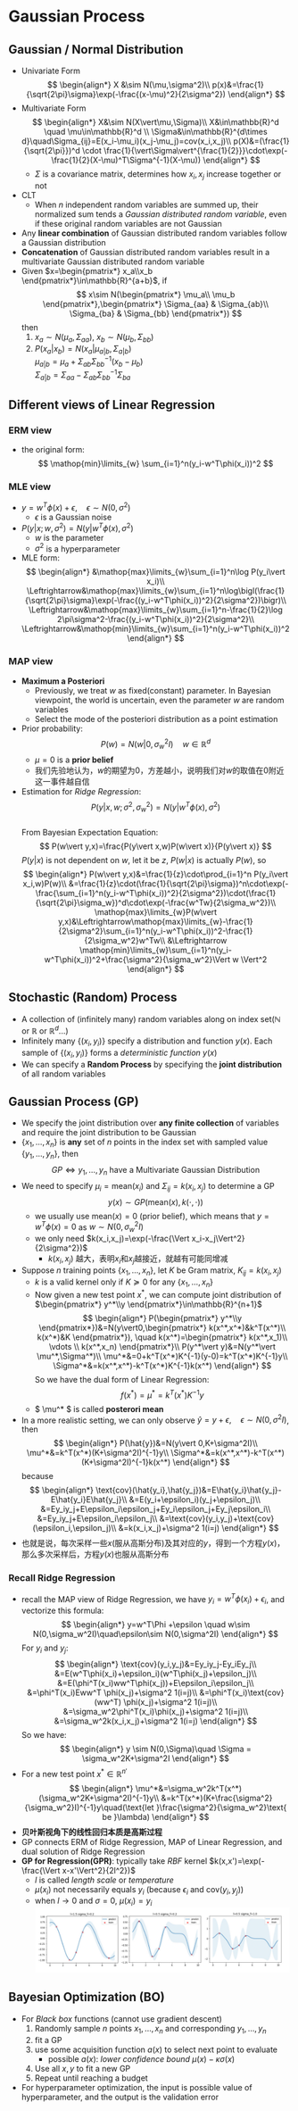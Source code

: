 # Gaussian Process

## Gaussian / Normal Distribution

- Univariate Form
  $$
    \begin{align*}
        X &\sim N(\mu,\sigma^2)\\
        p(x)&=\frac{1}{\sqrt{2\pi}\sigma}\exp(-\frac{(x-\mu)^2}{2\sigma^2})
    \end{align*}
  $$
- Multivariate Form
  $$
    \begin{align*}
        X&\sim N(X\vert\mu,\Sigma)\\
        X&\in\mathbb{R}^d \quad \mu\in\mathbb{R}^d \\ \Sigma&\in\mathbb{R}^{d\times d}\quad\Sigma_{ij}=E(x_i-\mu_i)(x_j-\mu_j)=cov(x_i,x_j)\\
        p(X)&=(\frac{1}{\sqrt{2\pi}})^d \cdot \frac{1}{\vert\Sigma\vert^{\frac{1}{2}}}\cdot\exp(-\frac{1}{2}(X-\mu)^T\Sigma^{-1}(X-\mu))
    \end{align*}
  $$
  - $\Sigma$ is a covariance matrix, determines how $x_i,x_j$ increase together or not
- CLT
  - When $n$ independent random variables are summed up, their normalized sum tends a _Gaussian distributed random variable_, even if these original random variables are not Gaussian
- Any **linear combination** of Gaussian distributed random variables follow a Gaussian distribution
- **Concatenation** of Gaussian distributed random variables result in a multivariate Gaussian distributed random variable
- Given $x=\begin{pmatrix*}
    x_a\\x_b
\end{pmatrix*}\in\mathbb{R}^{a+b}$, if
  $$
    x\sim N(\begin{pmatrix*}
        \mu_a\\ \mu_b
    \end{pmatrix*},\begin{pmatrix*}
        \Sigma_{aa} & \Sigma_{ab}\\
        \Sigma_{ba} & \Sigma_{bb}
    \end{pmatrix*})
  $$
  then
  1. $x_a \sim N(\mu_a,\Sigma_{aa})$, $x_b \sim N(\mu_b,\Sigma_{bb})$
  2. $P(x_a\vert x_b)=N(x_a \vert \mu_{a\vert b}, \Sigma_{a\vert b})$  
   $\mu_{a\vert b}=\mu_a+\Sigma_{ab}\Sigma_{bb}^{-1}(x_b-\mu_b)$  
   $\Sigma_{a\vert b}=\Sigma_{aa}-\Sigma_{ab}\Sigma_{bb}^{-1}\Sigma_{ba}$

## Different views of Linear Regression

### ERM view

- the original form:
  $$
    \mathop{min}\limits_{w} \sum_{i=1}^n(y_i-w^T\phi(x_i))^2
  $$

### MLE view

- $y=w^T\phi(x)+\epsilon,\quad\epsilon\sim N(0,\sigma^2)$
  - $\epsilon$ is a Gaussian noise
- $P(y\vert x;w,\sigma^2)=N(y\vert w^T\phi(x),\sigma^2)$
  - $w$ is the parameter
  - $\sigma^2$ is a hyperparameter
- MLE form:
  $$
    \begin{align*}
        &\mathop{max}\limits_{w}\sum_{i=1}^n\log P(y_i\vert x_i)\\
        \Leftrightarrow&\mathop{max}\limits_{w}\sum_{i=1}^n\log\bigl(\frac{1}{\sqrt{2\pi}\sigma}\exp(-\frac{(y_i-w^T\phi(x_i))^2}{2\sigma^2})\bigr)\\
        \Leftrightarrow&\mathop{max}\limits_{w}\sum_{i=1}^n-\frac{1}{2}\log 2\pi\sigma^2-\frac{(y_i-w^T\phi(x_i))^2}{2\sigma^2}\\
        \Leftrightarrow&\mathop{min}\limits_{w}\sum_{i=1}^n(y_i-w^T\phi(x_i))^2
    \end{align*}
  $$

### MAP view

- **Maximum a Posteriori**
  - Previously, we treat $w$ as fixed(constant) parameter. In Bayesian viewpoint, the world is uncertain, even the parameter $w$ are random variables
  - Select the mode of the posteriori distribution as a point estimation
- Prior probability:
  $$
    P(w)=N(w\vert0,\sigma_w^2 I)\quad w\in\mathbb{R}^d
  $$
  - $\mu=0$ is a **prior belief**
  - 我们先验地认为，$w$的期望为0，方差越小，说明我们对$w$的取值在0附近这一事件越自信
- Estimation for _Ridge Regression_:
  $$
    P(y\vert x,w;\sigma^2,\sigma_w^2)=N(y\vert w^T\phi(x),\sigma^2)
  $$  
  From Bayesian Expectation Equation:
  $$
    P(w\vert y,x)=\frac{P(y\vert x,w)P(w\vert x)}{P(y\vert x)}
  $$
  $P(y|x)$ is not dependent on $w$, let it be $z$, $P(w\vert x)$ is actually $P(w)$, so
  $$
    \begin{align*}
        P(w\vert y,x)&=\frac{1}{z}\cdot\prod_{i=1}^n P(y_i\vert x_i,w)P(w)\\
        &=\frac{1}{z}\cdot(\frac{1}{\sqrt{2\pi}\sigma})^n\cdot\exp(-\frac{\sum_{i=1}^n(y_i-w^T\phi(x_i))^2}{2\sigma^2})\cdot(\frac{1}{\sqrt{2\pi}\sigma_w})^d\cdot\exp(-\frac{w^Tw}{2\sigma_w^2})\\
        \mathop{max}\limits_{w}P(w\vert y,x)&\Leftrightarrow\mathop{max}\limits_{w}-\frac{1}{2\sigma^2}\sum_{i=1}^n(y_i-w^T\phi(x_i))^2-\frac{1}{2\sigma_w^2}w^Tw\\
        &\Leftrightarrow \mathop{min}\limits_{w}\sum_{i=1}^n(y_i-w^T\phi(x_i))^2+\frac{\sigma^2}{\sigma_w^2}\Vert w \Vert^2
    \end{align*}
  $$

## Stochastic (Random) Process

- A collection of (infinitely many) random variables along on index set($\mathbb{N}$ or $\mathbb{R}$ or $\mathbb{R}^d$...)
- Infinitely many $\{(x_i,y_i)\}$ specify a distribution and function $y(x)$. Each sample of $\{(x_i,y_i)\}$ forms a _deterministic function_ $y(x)$
- We can specify a **Random Process** by specifying the **joint distribution** of all random variables

## Gaussian Process (GP)

- We specify the joint distribution over **any finite collection** of variables and require the joint distribution to be Gaussian
- $\{x_1,\dots,x_n\}$ is **any** set of $n$ points in the index set with sampled value $\{y_1,\dots,y_n\}$, then
  $$
    GP \Leftrightarrow y_1,\dots,y_n \text{ have a Multivariate Gaussian Distribution}
  $$
- We need to specify $\mu_i=\text{mean}(x_i)$ and $\Sigma_{ij}=k(x_i,x_j)$ to determine a GP
  $$
    y(x)\sim GP(\text{mean}(x),k(\cdot,\cdot))
  $$
  - we usually use $\text{mean}(x)=0$ (prior belief), which means that $y=w^T\phi(x)=0$ as $w\sim N(0,\sigma_w^2I)$
  - we only need $k(x_i,x_j)=\exp(-\frac{\Vert x_i-x_j\Vert^2}{2\sigma^2})$
    - $k(x_i,x_j)$ 越大，表明$x_i$和$x_j$越接近，就越有可能同增减
- Suppose $n$ training points $\{x_1,\dots,x_n\}$, let $K$ be Gram matrix, $K_{ij}=k(x_i,x_j)$  
  - $k$ is a valid kernel only if $K\succeq0$ for any $\{x_1,\dots,x_n\}$  
  - Now given a new test point $x^*$, we can compute joint distribution of $\begin{pmatrix*}
    y^*\\y
  \end{pmatrix*}\in\mathbb{R}^{n+1}$
  $$
    \begin{align*}
        P(\begin{pmatrix*}
            y^*\\y
        \end{pmatrix*})&=N(y\vert0,\begin{pmatrix*}
            k(x^*,x^*)&k^T(x^*)\\
            k(x^*)&K
        \end{pmatrix*}), \quad k(x^*)=\begin{pmatrix*}
            k(x^*,x_1)\\ \vdots \\ k(x^*,x_n)
        \end{pmatrix*}\\
        P(y^*\vert y)&=N(y^*\vert \mu^*,\Sigma^*)\\
        \mu^*&=0+k^T(x^*)K^{-1}(y-0)=k^T(x^*)K^{-1}y\\
        \Sigma^*&=k(x^*,x^*)-k^T(x^*)K^{-1}k(x^*)
    \end{align*}
  $$
  So we have the dual form of Linear Regression:
  $$
    f(x^*)=\mu^*=k^T(x^*)K^{-1}y
  $$
  - $ \mu^* $ is called **posterori mean**
- In a more realistic setting, we can only observe $\hat{y}=y+\epsilon,\quad \epsilon\sim N(0,\sigma^2I)$, then
  $$
    \begin{align*}
        P(\hat{y})&=N(y\vert 0,K+\sigma^2I)\\
        \mu^*&=k^T(x^*)(K+\sigma^2I)^{-1}y\\
        \Sigma^*&=k(x^*,x^*)-k^T(x^*)(K+\sigma^2I)^{-1}k(x^*)
    \end{align*}
  $$
  because
  $$
    \begin{align*}
        \text{cov}(\hat{y_i},\hat{y_j})&=E\hat{y_i}\hat{y_j}-E\hat{y_i}E\hat{y_j}\\
        &=E(y_i+\epsilon_i)(y_j+\epsilon_j)\\
        &=Ey_iy_j+E\epsilon_i\epsilon_j+Ey_i\epsilon_j+Ey_j\epsilon_i\\
        &=Ey_iy_j+E\epsilon_i\epsilon_j\\
        &=\text{cov}(y_i,y_j)+\text{cov}(\epsilon_i,\epsilon_j)\\
        &=k(x_i,x_j)+\sigma^2 1(i=j)
    \end{align*}
  $$
- 也就是说，每次采样一些$x$(服从高斯分布)及其对应的$y$，得到一个方程$y(x)$，那么多次采样后，方程$y(x)$也服从高斯分布

### Recall Ridge Regression

- recall the MAP view of Ridge Regression, we have $y_i=w^T\phi(x_i)+\epsilon_i$, and vectorize this formula:
  $$
  \begin{align*}
    y=w^T\Phi +\epsilon \quad w\sim N(0,\sigma_w^2I)\quad\epsilon\sim N(0,\sigma^2I)
  \end{align*}
  $$
  For $y_i$ and $y_j$:
  $$
  \begin{align*}
    \text{cov}(y_i,y_j)&=Ey_iy_j-Ey_iEy_j\\
    &=E(w^T\phi(x_i)+\epsilon_i)(w^T\phi(x_j)+\epsilon_j)\\
    &=E(\phi^T(x_i)ww^T\phi(x_j))+E\epsilon_i\epsilon_j\\
    &=\phi^T(x_i)Eww^T \phi(x_j)+\sigma^2 1(i=j)\\
    &=\phi^T(x_i)\text{cov}(ww^T) \phi(x_j)+\sigma^2 1(i=j)\\
    &=\sigma_w^2\phi^T(x_i)\phi(x_j)+\sigma^2 1(i=j)\\
    &=\sigma_w^2k(x_i,x_j)+\sigma^2 1(i=j)
  \end{align*}
  $$
  So we have:
  $$
  \begin{align*}
    y \sim N(0,\Sigma)\quad \Sigma = \sigma_w^2K+\sigma^2I
  \end{align*}
  $$
- For a new test point $x^*\in\mathbb{R}^{n'}$
  $$
  \begin{align*}
    \mu^*&=\sigma_w^2k^T(x^*)(\sigma_w^2K+\sigma^2I)^{-1}y\\
    &=k^T(x^*)(K+\frac{\sigma^2}{\sigma_w^2}I)^{-1}y\quad(\text{let }\frac{\sigma^2}{\sigma_w^2}\text{ be }\lambda)
  \end{align*}
  $$
- **贝叶斯视角下的线性回归本质是高斯过程**
- GP connects ERM of Ridge Regression, MAP of Linear Regression, and dual solution of Ridge Regression
- **GP for Regression(GPR)**: typically take _RBF_ kernel $k(x,x')=\exp(-\frac{\Vert x-x'\Vert^2}{2l^2})$
  - $l$ is called _length scale_ or _temperature_
  - $\mu(x_i)$ not necessarily equals $y_i$ (because $\epsilon_i$ and $\text{cov}(y_i, y_j)$)
  - when $l\rightarrow 0$ and $\sigma=0$, $\mu(x_i)=y_i$
![img1](img/8-1.jpg)

## Bayesian Optimization (BO)

- For _Black box_ functions (cannot use gradient descent)
  1. Randomly sample $n$ points $x_1,\dots,x_n$ and corresponding $y_1,\dots,y_n$
  2. fit a GP
  3. use some acquisition function $a(x)$ to select next point to evaluate
       - possible $a(x)$: _lower confidence bound_ $\mu(x)-\kappa\sigma(x)$
  4. Use all $x,y$ to fit a new GP
  5. Repeat until reaching a budget
- For hyperparameter optimization, the input is possible value of hyperparameter, and the output is the validation error

